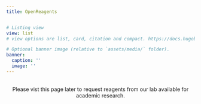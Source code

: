 ```yaml
---
title: OpenReagents


# Listing view
view: list
# view options are list, card, citation and compact. https://docs.hugoblox.com/getting-started/page-builder/#listing-view

# Optional banner image (relative to `assets/media/` folder).
banner:
  caption: ''
  image: ''
---
```

<br>

<center>Please vist this page later to request reagents from our lab available for academic research.</center>
